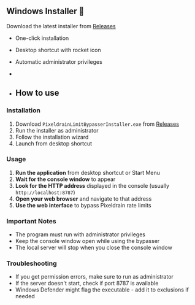## Windows Installer 🚀
Download the latest installer from [Releases](link-to-releases)
- One-click installation
- Desktop shortcut with rocket icon

- Automatic administrator privileges
- 
- ## How to use

### Installation
1. Download `PixeldrainLimitBypasserInstaller.exe` from [Releases](https://github.com/AnonBOTpl/pixeldrain-ratelimit-bypasser/releases)
2. Run the installer as administrator
3. Follow the installation wizard
4. Launch from desktop shortcut

### Usage
1. **Run the application** from desktop shortcut or Start Menu
2. **Wait for the console window** to appear
3. **Look for the HTTP address** displayed in the console (usually `http://localhost:8787`)
4. **Open your web browser** and navigate to that address
5. **Use the web interface** to bypass Pixeldrain rate limits

### Important Notes
- The program must run with administrator privileges
- Keep the console window open while using the bypasser
- The local server will stop when you close the console window

### Troubleshooting
- If you get permission errors, make sure to run as administrator
- If the server doesn't start, check if port 8787 is available
- Windows Defender might flag the executable - add it to exclusions if needed
